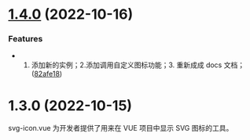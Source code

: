 # [1.4.0](https://github.com/yaohaixiao/svg-icon.vue/compare/1.3.0...1.4.0) (2022-10-16)


### Features

* 1. 添加新的实例；2.添加调用自定义图标功能；3. 重新成成 docs 文档； ([82afe18](https://github.com/yaohaixiao/svg-icon.vue/commit/82afe18e0f65f5d8826481bb4e8252354267c52c))


# 1.3.0 (2022-10-15)

svg-icon.vue 为开发者提供了用来在 VUE 项目中显示 SVG 图标的工具。

